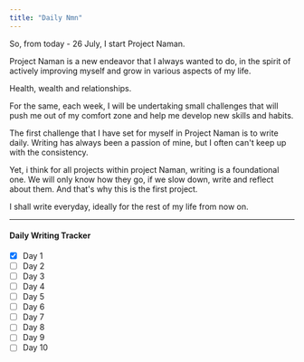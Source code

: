 ```yaml
---
title: "Daily Nmn"
---
```



So, from today - 26 July, I start Project Naman. 

Project Naman is a new endeavor that I always wanted to do, in the spirit of actively improving myself and grow in various aspects of my life.

Health, wealth and relationships. 

For the same, each week, I will be undertaking small challenges that will push me out of my comfort zone and help me develop new skills and habits.

The first challenge that I have set for myself in Project Naman is to write daily. Writing has always been a passion of mine, but I often can't keep up with the consistency. 

Yet, i think for all projects within project Naman, writing is a foundational one. We will only know how they go, if we slow down, write and reflect about them. And that's why this is the first project.

I shall write everyday, ideally for the rest of my life from now on.


---
#### Daily Writing Tracker


- [x] Day 1
- [ ] Day 2
- [ ] Day 3
- [ ] Day 4
- [ ] Day 5
- [ ] Day 6
- [ ] Day 7
- [ ] Day 8
- [ ] Day 9
- [ ] Day 10
